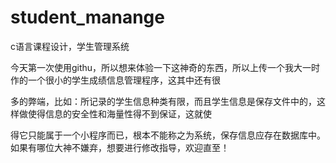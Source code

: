 student_manange
===============

c语言课程设计，学生管理系统

今天第一次使用githu，所以想来体验一下这神奇的东西，所以上传一个我大一时作的一个很小的学生成绩信息管理程序，这其中还有很

多的弊端，比如：所记录的学生信息种类有限，而且学生信息是保存文件中的，这样做使得信息的安全性和海量性得不到保证，这就使

得它只能属于一个小程序而已，根本不能称之为系统，保存信息应存在数据库中。如果有哪位大神不嫌弃，想要进行修改指导，欢迎直至！




